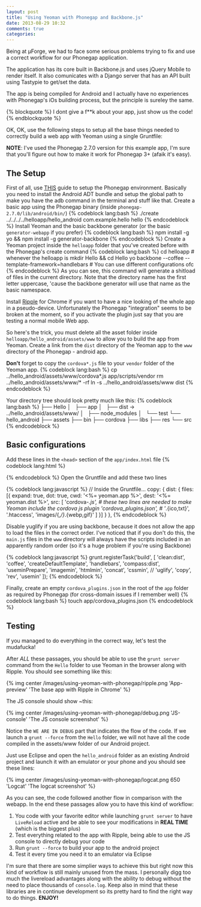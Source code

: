 ```yaml
---
layout: post
title: "Using Yeoman with Phonegap and Backbone.js"
date: 2013-08-29 10:32
comments: true
categories:
---
```

Being at µForge, we had to face some serious problems trying to fix and use a correct workflow for our Phonegap application.

The application has its core built in Backbone.js and uses jQuery Mobile to render itself.
It also comunicates with a Django server that has an API built using Tastypie to get/set the data.

The app is being compiled for Android and I actually have no experiences with Phonegap's iOs building process, but the principle is sureley the same.

{% blockquote %}
I dont give a f**k about your app, just show us the code!
{% endblockquote %}

OK, OK, use the following steps to setup all the base things needed to correctly build a web app with Yeoman using a single Gruntfile:

**NOTE**: I've used the Phonegap 2.7.0 version for this example app, I'm sure that you'll figure out how to make it work for Phonegap 3+ (afaik it's easy).

The Setup
---------

First of all, use [THIS](http://docs.phonegap.com/en/2.7.0/guide_getting-started_android_index.md.html#Getting%20Started%20with%20Android) guide to setup the Phonegap environment. Basically you need to install the Android ADT bundle and setup the global path to make you have the adb command in the terminal and stuff like that.
Create a basic app using the Phonegap binary (inside `phonegap-2.7.0/lib/android/bin/`)
{% codeblock lang:bash %}
./create ../../../../helloapp/hello_android com.example.hello hello
{% endcodeblock %}
Install Yeoman and the basic backbone generator (or the basic `generator-webapp` if you prefer)
{% codeblock lang:bash %}
npm install -g yo && npm install -g generator-backbone
{% endcodeblock %}
Create a Yeoman project inside the `helloapp` folder that you've created before with the Phonegap's create command
{% codeblock lang:bash %}
cd helloapp # whenever the helloapp is
mkdir Hello && cd Hello
yo backbone --coffee --template-framework=handlebars # You can use different configurations ofc
{% endcodeblock %}
As you can see, this command will generate a shitload of files in the current directory. Note that the directory name has the first letter uppercase, 'cause the backbone generator will use that name as the basic namespace.

Install [Ripple](http://emulate.phonegap.com/) for Chrome if you want to have a nice looking of the whole app in a pseudo-device. Unfortunately the Phonegap "integration" seems to be broken at the moment, so if you activate the plugin just say that you are testing a normal mobile Web app.

So here's the trick, you must delete all the asset folder inside `helloapp/hello_android/assets/www` to allow you to build the app from Yeoman. Create a link from the `dist` directory of the Yeoman app to the `www` directory of the Phonegap - android app.

**Don't** forget to copy the `cordova*.js` file to your `vendor` folder of the Yeoman app.
{% codeblock lang:bash %}
cp ../hello_android/assets/www/cordova*.js app/scripts/vendor
rm ../hello_android/assets/www/* -rf
ln -s ../hello_android/assets/www dist
{% endcodeblock %}

Your directory tree should look pretty much like this:
{% codeblock lang:bash %}
├── Hello
│   ├── app
│   ├── dist -> ../hello_android/assets/www/
│   ├── node_modules
│   └── test
└── hello_android
    ├── assets
    ├── bin
    ├── cordova
    ├── libs
    ├── res
    └── src
{% endcodeblock %}

Basic configurations
--------------------

Add these lines in the `<head>` section of the `app/index.html` file
{% codeblock lang:html %}
<!-- build:js scripts/cordova.js -->
<script src="scripts/vendor/cordova-2.7.0.js"></script>
<!-- endbuild -->
{% endcodeblock %}
Open the Gruntfile and add these two lines

{% codeblock lang:javascript %}
// Inside the Gruntfile...
copy: {
    dist: {
        files: [{
            expand: true,
            dot: true,
            cwd: '<%= yeoman.app %>',
            dest: '<%= yeoman.dist %>',
            src: [
                'cordova-*.js', # these two lines are needed to make Yeoman include the cordova js plugin
                'cordova_plugins.json', #
                '*.{ico,txt}',
                '.htaccess',
                'images/{,*/}*.{webp,gif}'
            ]
        }]
    }
},
{% endcodeblock %}

Disable yuglify if you are using backbone, because it does not allow the app to load the files in the correct order.
I've noticed that if you don't do this, the `main.js` files in the `www` directory will always have the scripts included in
an apparently random order (so it's a huge problem if you're using Backbone)

{% codeblock lang:javascript %}
grunt.registerTask('build', [
    'clean:dist',
    'coffee',
    'createDefaultTemplate',
    'handlebars',
    'compass:dist',
    'useminPrepare',
    'imagemin',
    'htmlmin',
    'concat',
    'cssmin',
    // 'uglify',
    'copy',
    'rev',
    'usemin'
]);
{% endcodeblock %}

Finally, create an empty `cordova_plugins.json` in the root of the `app` folder as required by Phonegap (for cross-domain issues if I remember well)
{% codeblock lang:bash %}
touch app/cordova_plugins.json
{% endcodeblock %}

Testing
--------------------

If you managed to do everything in the correct way, let's test the mudafucka!

After *ALL* these passages, you should be able to use the `grunt server` command from the `Hello` folder to use Yeoman in the browser
along with Ripple. You should see something like this:

{% img center /images/using-yeoman-with-phonegap/ripple.png 'App-preview' 'The base app with Ripple in Chrome' %}

The JS console should show ~this:

{% img center /images/using-yeoman-with-phonegap/debug.png 'JS-console' 'The JS console screenshot' %}

Notice the `WE ARE IN DEBUG` part that indicates the flow of the code. If we launch a `grunt --force` from the `Hello` folder, we will not have
all the code compiled in the assets/www folder of our Android project.

Just use Eclipse and open the `hello_android` folder as an existing Android project and launch it with an emulator or your phone and you should see these lines:

{% img center /images/using-yeoman-with-phonegap/logcat.png 650 'Logcat' 'The logcat screenshot' %}

As you can see, the code followed another flow in comparison with the webapp. In the end these passages allow you to have this kind of workflow:

1. You code with your favorite editor while launching `grunt server` to have `LiveReload` active and be able to see your modifications in **REAL TIME** (which is the biggest plus)
2. Test everything related to the app with Ripple, being able to use the JS console to directly debug your code
3. Run `grunt --force` to build your app to the android project
4. Test it every time you need it to an emulator via Eclipse

I'm sure that there are some simplier ways to achieve this but right now this kind of workflow is still mainly unused from the mass. I personally digg too much the livereload advantages along with the ability to debug without the need to place thousands of `console.log`. Keep also in mind that these libraries are in continue development so its pretty hard to find the right way to do things. **ENJOY!**